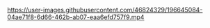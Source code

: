 



https://user-images.githubusercontent.com/46824329/196645084-04ae71f8-6d66-462b-ab07-eaa6efd757f9.mp4

